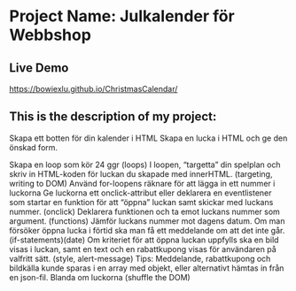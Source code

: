 # Project Name: Julkalender för Webbshop


## Live Demo 
https://bowiexlu.github.io/ChristmasCalendar/


## This is the description of my project:

Skapa ett botten för din kalender i HTML
Skapa en lucka i HTML och ge den önskad form.

Skapa en loop som kör 24 ggr (loops)
I loopen, “targetta” din spelplan och skriv in HTML-koden för luckan du skapade med innerHTML. (targeting, writing to DOM)
Använd for-loopens räknare för att lägga in ett nummer i luckorna
Ge luckorna ett onclick-attribut eller deklarera en eventlistener som startar en funktion för att “öppna” luckan samt skickar med luckans nummer. (onclick)
Deklarera funktionen och ta emot luckans nummer som argument. (functions)
Jämför luckans nummer mot dagens datum. Om man försöker öppna lucka i förtid ska man få ett meddelande om att det inte går. (if-statements)(date)
Om kriteriet för att öppna luckan uppfylls ska en bild visas i luckan, samt en text och en rabattkupong visas för användaren på valfritt sätt.  (style, alert-message)
Tips: Meddelande, rabattkupong och bildkälla kunde sparas i en array med objekt, eller alternativt hämtas in från en json-fil.
Blanda om luckorna (shuffle the DOM)
